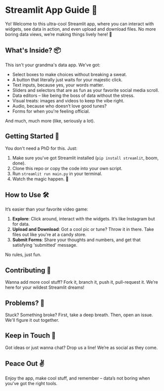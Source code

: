 # Streamlit App Guide 🚀

Yo! Welcome to this ultra-cool Streamlit app, where you can interact with widgets, see data in action, and even upload and download files. No more boring data views, we’re making things lively here! 🎉

## What's Inside? 📦

This isn't your grandma's data app. We've got:

- Select boxes to make choices without breaking a sweat.
- A button that literally just waits for your majestic click.
- Text inputs, because yes, your words matter.
- Sliders and selectors that are as fun as your favorite social media scroll.
- Data editors – like being the boss of data without the stress.
- Visual treats: images and videos to keep the vibe right.
- Audio, because who doesn’t love good tunes?
- Forms for when you're feeling official.

And much, much more (like, seriously a lot).

## Getting Started 🏁

You don't need a PhD for this. Just:

1. Make sure you've got Streamlit installed (`pip install streamlit`, boom, done).
2. Clone this repo or copy the code into your own script.
3. Run `streamlit run main.py` in your terminal.
4. Watch the magic happen. 🌟

## How to Use 🛠

It’s easier than your favorite video game:

1. **Explore**: Click around, interact with the widgets. It’s like Instagram but for data.
2. **Upload and Download**: Got a cool pic or tune? Throw it in there. Take files out like you're at a candy store.
3. **Submit Forms**: Share your thoughts and numbers, and get that satisfying 'submitted' message.

No rules, just fun.

## Contributing 🤝

Wanna add more cool stuff? Fork it, branch it, push it, pull-request it. We’re here for your wildest Streamlit dreams!

## Problems? 😤

Stuck? Something broke? First, take a deep breath. Then, open an issue. We'll figure it out together.

## Keep in Touch 💌

Got ideas or just wanna chat? Drop us a line! We’re as social as they come.

## Peace Out ✌️

Enjoy the app, make cool stuff, and remember – data’s not boring when you've got the right tools.
